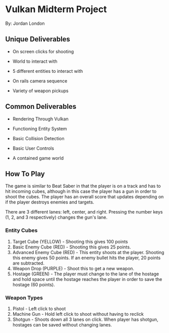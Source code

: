 # Vulkan Midterm Project
By: Jordan London

## Unique Deliverables

* On screen clicks for shooting

* World to interact with

* 5 different entities to interact with

* On rails camera sequence

* Variety of weapon pickups

## Common Deliverables

* Rendering Through Vulkan

*   Functioning Entity System

*   Basic Collision Detection

*   Basic User Controls

*   A contained game world

## How To Play
The game is similar to Beat Saber in that the player is on a track and has to hit incoming cubes, although in this case the player has a gun in order to shoot the cubes. The player has an overall score that updates depending on if the player destroys enemies and targets.

There are 3 different lanes: left, center, and right. Pressing the number keys (1, 2, and 3 respectively) changes the gun's lane.

### Entity Cubes
1. Target Cube (YELLOW) - Shooting this gives 100 points
2. Basic Enemy Cube (RED) - Shooting this gives 25 points.
3. Advanced Enemy Cube (RED) - This entity shoots at the player. Shooting this enemy gives 50 points. If an enemy bullet hits the player, 20 points are subtracted.
4. Weapon Drop (PURPLE) - Shoot this to get a new weapon.
5. Hostage (GREEN) - The player must change to the lane of the hostage and hold space until the hostage reaches the player in order to save the hostage (60 points).

### Weapon Types
1. Pistol - Left click to shoot
2. Machine Gun - Hold left click to shoot without having to reclick
3. Shotgun - Shoots down all 3 lanes on click. When player has shotgun, hostages can be saved without changing lanes.
